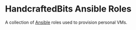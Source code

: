 # HandcraftedBits Ansible Roles

A collection of [Ansible](https://www.ansible.com) roles used to provision personal VMs.